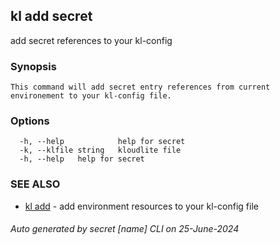 ## kl add secret

add secret references to your kl-config

### Synopsis

```
This command will add secret entry references from current environement to your kl-config file.
```

### Options

```
  -h, --help            help for secret
  -k, --klfile string   kloudlite file
  -h, --help   help for secret
```

### SEE ALSO

* [kl add](kl_add.md)  - add environment resources to your kl-config file

###### Auto generated by secret [name] CLI on 25-June-2024
